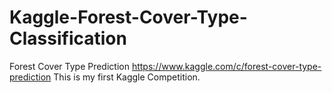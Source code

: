 # Kaggle-Forest-Cover-Type-Classification
Forest Cover Type Prediction
https://www.kaggle.com/c/forest-cover-type-prediction
This is my first Kaggle Competition.